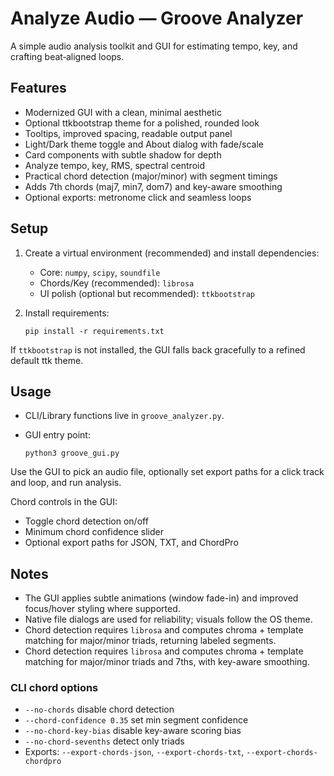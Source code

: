 # Analyze Audio — Groove Analyzer

A simple audio analysis toolkit and GUI for estimating tempo, key, and crafting beat‑aligned loops.

## Features

- Modernized GUI with a clean, minimal aesthetic
- Optional ttkbootstrap theme for a polished, rounded look
- Tooltips, improved spacing, readable output panel
- Light/Dark theme toggle and About dialog with fade/scale
- Card components with subtle shadow for depth
- Analyze tempo, key, RMS, spectral centroid
- Practical chord detection (major/minor) with segment timings
- Adds 7th chords (maj7, min7, dom7) and key-aware smoothing
- Optional exports: metronome click and seamless loops

## Setup

1. Create a virtual environment (recommended) and install dependencies:

   - Core: `numpy`, `scipy`, `soundfile`
   - Chords/Key (recommended): `librosa`
   - UI polish (optional but recommended): `ttkbootstrap`

2. Install requirements:

   `pip install -r requirements.txt`

If `ttkbootstrap` is not installed, the GUI falls back gracefully to a refined default ttk theme.

## Usage

- CLI/Library functions live in `groove_analyzer.py`.
- GUI entry point:

  `python3 groove_gui.py`

Use the GUI to pick an audio file, optionally set export paths for a click track and loop, and run analysis.

Chord controls in the GUI:
- Toggle chord detection on/off
- Minimum chord confidence slider
- Optional export paths for JSON, TXT, and ChordPro

## Notes

- The GUI applies subtle animations (window fade-in) and improved focus/hover styling where supported.
- Native file dialogs are used for reliability; visuals follow the OS theme.
- Chord detection requires `librosa` and computes chroma + template matching for major/minor triads, returning labeled segments.
- Chord detection requires `librosa` and computes chroma + template matching for major/minor triads and 7ths, with key-aware smoothing.

### CLI chord options

- `--no-chords` disable chord detection
- `--chord-confidence 0.35` set min segment confidence
- `--no-chord-key-bias` disable key-aware scoring bias
- `--no-chord-sevenths` detect only triads
- Exports: `--export-chords-json`, `--export-chords-txt`, `--export-chords-chordpro`

